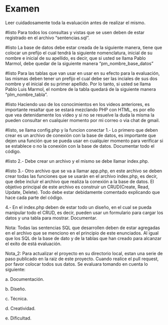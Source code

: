 # Examen

Leer cuidadosamente toda la evaluación antes de realizar el mismo.

#listo
Para todos los consultas y vistas que se usen deben de estar registrado en el archivo “sentencias.sql”.

#listo
La base de datos debe estar creada de la siguiente manera, tiene que colocar un prefijo el cual tendrá la siguiente nomenclatura, inicial de su nombre e inicial de su apellido, es decir, que si usted se llama Pablo Marmol, debe quedar de la siguiente manera “pm_nombre_base_datos”

#listo
Para las tablas que van usar en usar en su efecto para la evaluación, las mismas deben tener un prefijo el cual debe ser las inciales de sus dos nombre y el inicial de su primer apellido. Por lo tanto, si usted se llama Pablo Luis Marmol, el nombre de la tabla quedará de la siguiente manera “plm_nombre_tabla”.

#listo
Haciendo uso de los conocimientos en los videos anteriores, es importante resaltar que se estará mezclando PHP con HTML, es por ello que vea detenidamente los video y si no se resuelve la duda la misma la pueden consultar en cualquier momento por mi correo o via chat de gmail.

#listo, se llama config.php y la funcion conectar
1.- Lo primero que deben crear es un archivo de conexión con la base de datos, es importante que dejen una función que se pueda usar en cualquier momento para verificar si se establece o no la conexión con la base de datos. Documentar todo el código.

#listo
2.- Debe crear un archivo y el mismo se debe llamar index.php.

#listo
3.- Otro archivo que se va a llamar app.php, en este archivo se deben crear todas las funciones que se usarán en el archivo index.php, es decir, que debe incluir el archivo que realiza la conexión a la base de datos. El objetivo principal de este archivo es construir un CRUD(Create, Read, Update, Delete). Todo debe estar debidamente comentado explicando que hace cada parte del código.

4.- En el index.php deben de estar todo un diseño, en el cual se pueda manipular todo el CRUD, es decir, pueden usar un formulario para cargar los datos y una tabla para mostrar. Documentar.

Nota: Todas las sentencias SQL que desarrollen deben de estar agregadas en el archivo que se menciono en el principio de este enunciados. Al igual que los SQL de la base de dato y de la tablas que han creado para alcanzar el exito de está evaluación.

Nota_2: Para actualizar el proyecto en su directorio local, estan una serie de paso publicado en la raiz de este proyecto. Cuando realice el pull request, por favor colocar todos sus datos.
Se evaluara tomando en cuenta lo siguiente:

a. Documentación.

b. Diseño.

c. Técnica.

d. Creatividad.

e. Dificultad.
